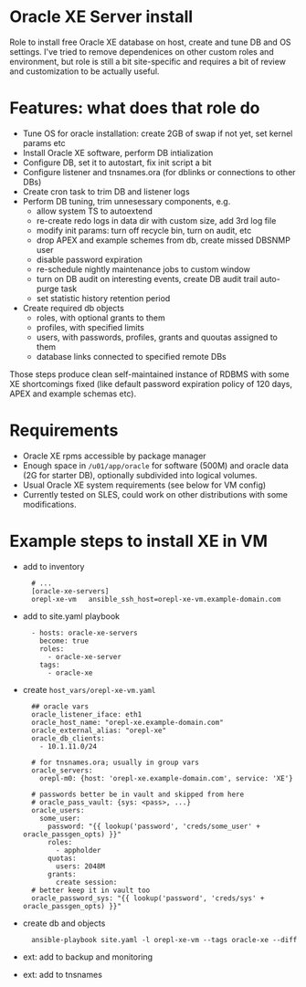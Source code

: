 Oracle XE Server install
========================

Role to install free Oracle XE database on host, create and tune DB and OS settings.
I've tried to remove dependenices on other custom roles and environment, but role
is still a bit site-specific and requires a bit of review and customization to be
actually useful.

Features: what does that role do
================================
- Tune OS for oracle installation: create 2GB of swap if not yet, set kernel params etc
- Install Oracle XE software, perform DB intialization
- Configure DB, set it to autostart, fix init script a bit
- Configure listener and tnsnames.ora (for dblinks or connections to other DBs)
- Create cron task to trim DB and listener logs
- Perform DB tuning, trim unnesessary components, e.g.
    - allow system TS to autoextend
    - re-create redo logs in data dir with custom size, add 3rd log file
    - modify init params: turn off recycle bin, turn on audit, etc
    - drop APEX and example schemes from db, create missed DBSNMP user
    - disable password expiration
    - re-schedule nightly maintenance jobs to custom window
    - turn on DB audit on interesting events, create DB audit trail auto-purge task
    - set statistic history retention period
- Create required db objects
    - roles, with optional grants to them
    - profiles, with specified limits
    - users, with passwords, profiles, grants and quoutas assigned to them
    - database links connected to specified remote DBs

Those steps produce clean self-maintained instance of RDBMS with some XE shortcomings
fixed (like default password expiration policy of 120 days, APEX and example schemas
etc).

Requirements
============
- Oracle XE rpms accessible by package manager
- Enough space in `/u01/app/oracle` for software (500M) and oracle data (2G for starter DB),
  optionally subdivided into logical volumes.
- Usual Oracle XE system requirements (see below for VM config)
- Currently tested on SLES, could work on other distributions with some modifications.

Example steps to install XE in VM
=================================

- add to inventory

        # ...
        [oracle-xe-servers]
        orepl-xe-vm   ansible_ssh_host=orepl-xe-vm.example-domain.com

- add to site.yaml playbook

        - hosts: oracle-xe-servers
          become: true
          roles:
            - oracle-xe-server
          tags:
            - oracle-xe

- create `host_vars/orepl-xe-vm.yaml` 

        ## oracle vars
        oracle_listener_iface: eth1
        oracle_host_name: "orepl-xe.example-domain.com"
        oracle_external_alias: "orepl-xe"
        oracle_db_clients:
          - 10.1.11.0/24

        # for tnsnames.ora; usually in group vars
        oracle_servers:
          orepl-m0: {host: 'orepl-xe.example-domain.com', service: 'XE'}

        # passwords better be in vault and skipped from here
        # oracle_pass_vault: {sys: <pass>, ...}
        oracle_users:
          some_user:
            password: "{{ lookup('password', 'creds/some_user' + oracle_passgen_opts) }}"
            roles:
              - appholder
            quotas:
              users: 2048M
            grants:
              create session:
        # better keep it in vault too
        oracle_password_sys: "{{ lookup('password', 'creds/sys' + oracle_passgen_opts) }}"

- create db and objects

        ansible-playbook site.yaml -l orepl-xe-vm --tags oracle-xe --diff

- ext: add to backup and monitoring
- ext: add to tnsnames
